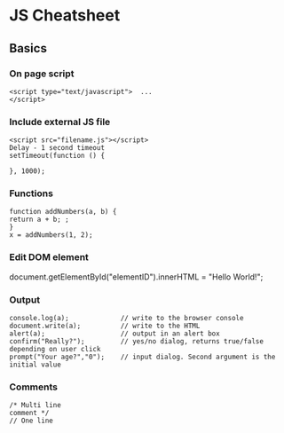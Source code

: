 # JS Cheatsheet

## Basics

### On page script

```
<script type="text/javascript">  ...
</script>
```

### Include external JS file

```
<script src="filename.js"></script>
Delay - 1 second timeout
setTimeout(function () {

}, 1000);

```

### Functions
```
function addNumbers(a, b) {
return a + b; ;
}
x = addNumbers(1, 2);
```
### Edit DOM element

document.getElementById("elementID").innerHTML = "Hello World!";

### Output
```
console.log(a);             // write to the browser console
document.write(a);          // write to the HTML
alert(a);                   // output in an alert box
confirm("Really?");         // yes/no dialog, returns true/false depending on user click
prompt("Your age?","0");    // input dialog. Second argument is the initial value
```

### Comments
```
/* Multi line
comment */
// One line
```
